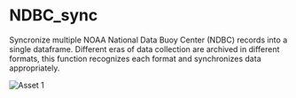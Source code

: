 # NDBC_sync
Syncronize multiple NOAA National Data Buoy Center (NDBC) records into a single dataframe. Different eras of data collection are archived in different formats, this function recognizes each format and synchronizes data appropriately.

![Asset 1](https://github.com/evan-lahr/NDBC_sync/assets/61257298/ef63bfd9-8521-40d7-b7d5-2e571b9700ce)
